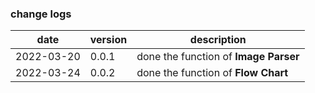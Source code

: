 ### change logs  
| date | version | description |  
| --- | --- | --- |  
| 2022-03-20 | 0.0.1 | done the function of **Image Parser** |  
| 2022-03-24 | 0.0.2 | done the function of **Flow Chart** |  
